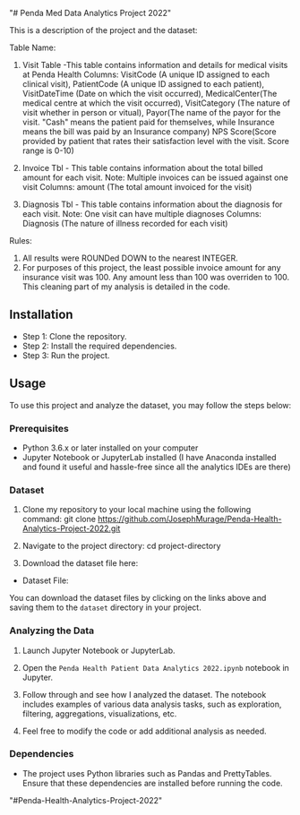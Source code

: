 "# Penda Med Data Analytics Project 2022" 

This is a description of the project and the dataset: 

Table Name: 
1. Visit Table
-This table contains information and details for medical visits at Penda Health
Columns: VisitCode (A unique ID assigned to each clinical visit), PatientCode (A unique ID assigned to each patient), VisitDateTime (Date on which the visit occurred), MedicalCenter(The medical centre at which the visit occurred), VisitCategory (The nature of visit whether in person or vitual), Payor(The name of the payor for the visit. "Cash" means the patient paid for themselves, while Insurance means the bill was paid by an Insurance company) NPS Score(Score provided by patient that rates their satisfaction level with the visit. Score range is 0-10)

2. Invoice Tbl - This table contains information about the total billed amount for each visit. Note: Multiple invoices can be issued against one visit
Columns: amount (The total amount invoiced for the visit)

3. Diagnosis Tbl - This table contains information about the diagnosis for each visit. Note: One visit can have multiple diagnoses
Columns: Diagnosis (The nature of illness recorded for each visit)

Rules:

1. All results were ROUNDed DOWN to the nearest INTEGER.
2. For purposes of this project, the least possible invoice amount for any insurance visit was 100. Any amount less than 100 was overriden to 100. This cleaning part of my analysis is detailed in the code.

## Installation

- Step 1: Clone the repository.
- Step 2: Install the required dependencies.
- Step 3: Run the project.

## Usage

To use this project and analyze the dataset, you may follow the steps below:

### Prerequisites

- Python 3.6.x or later installed on your computer
- Jupyter Notebook or JupyterLab installed (I have Anaconda installed and found it useful and hassle-free since all the analytics IDEs are there)

### Dataset

1. Clone my repository to your local machine using the following command: git clone https://github.com/JosephMurage/Penda-Health-Analytics-Project-2022.git

2. Navigate to the project directory: cd project-directory

3. Download the dataset file here:
 - Dataset File: 

You can download the dataset files by clicking on the links above and saving them to the `dataset` directory in your project.

### Analyzing the Data

1. Launch Jupyter Notebook or JupyterLab.

2. Open the `Penda Health Patient Data Analytics 2022.ipynb` notebook in Jupyter.

3. Follow through and see how I analyzed the dataset. The notebook includes examples of various data analysis tasks, such as exploration, filtering, aggregations, visualizations, etc.

4. Feel free to modify the code or add additional analysis as needed.

### Dependencies

- The project uses Python libraries such as Pandas and PrettyTables. Ensure that these dependencies are installed before running the code.

"#Penda-Health-Analytics-Project-2022" 
